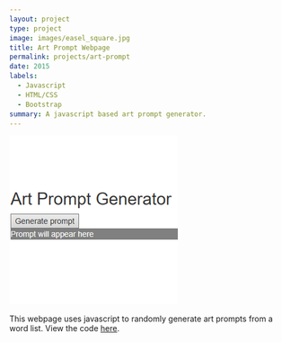 ```yaml
---
layout: project
type: project
image: images/easel_square.jpg
title: Art Prompt Webpage
permalink: projects/art-prompt
date: 2015
labels:
  - Javascript
  - HTML/CSS
  - Bootstrap
summary: A javascript based art prompt generator.
---
```



<img class="ui medium right floated rounded image" src="../images/art_prompt.png">

This webpage uses javascript to randomly generate art prompts from a word list.
View the code [here](https://github.com/matthew-schultz/artPrompt).

